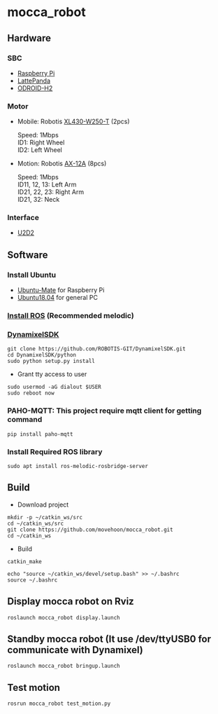# mocca_robot

## Hardware

### SBC
- [Raspberry Pi](https://www.raspberrypi.org/)
- [LattePanda](https://www.lattepanda.com/)
- [ODROID-H2](https://www.hardkernel.com/shop/odroid-h2plus/)

### Motor
* Mobile: Robotis [XL430-W250-T](https://www.robotis.com/shop/item.php?it_id=902-0135-000) (2pcs)

   Speed: 1Mbps  
   ID1: Right Wheel  
   ID2: Left Wheel  
* Motion: Robotis [AX-12A](https://www.robotis.com/shop/item.php?it_id=902-0003-001) (8pcs)

   Speed: 1Mbps  
   ID11, 12, 13: Left Arm  
   ID21, 22, 23: Right Arm  
   ID21, 32: Neck  

### Interface
- [U2D2](https://www.robotis.com/shop/item.php?it_id=902-0132-000)

## Software

### Install Ubuntu
- [Ubuntu-Mate](https://ubuntu-mate.org/download/armhf/bionic/) for Raspberry Pi
- [Ubuntu18.04](https://releases.ubuntu.com/18.04/) for general PC

### [Install ROS](http://wiki.ros.org/melodic/Installation/Ubuntu) (Recommended melodic)

### [DynamixelSDK](https://github.com/ROBOTIS-GIT/DynamixelSDK)
```
git clone https://github.com/ROBOTIS-GIT/DynamixelSDK.git
cd DynamixelSDK/python
sudo python setup.py install
```
- Grant tty access to user
```
sudo usermod -aG dialout $USER
sudo reboot now
```

### PAHO-MQTT: This project require mqtt client for getting command
```
pip install paho-mqtt
```

### Install Required ROS library
```
sudo apt install ros-melodic-rosbridge-server
```

## Build
- Download project
```
mkdir -p ~/catkin_ws/src
cd ~/catkin_ws/src
git clone https://github.com/movehoon/mocca_robot.git
cd ~/catkin_ws
```

- Build
```
catkin_make
```

```
echo "source ~/catkin_ws/devel/setup.bash" >> ~/.bashrc
source ~/.bashrc
```

## Display mocca robot on Rviz
```
roslaunch mocca_robot display.launch
```

## Standby mocca robot (It use /dev/ttyUSB0 for communicate with Dynamixel)
```
roslaunch mocca_robot bringup.launch
```

## Test motion
```
rosrun mocca_robot test_motion.py
```
